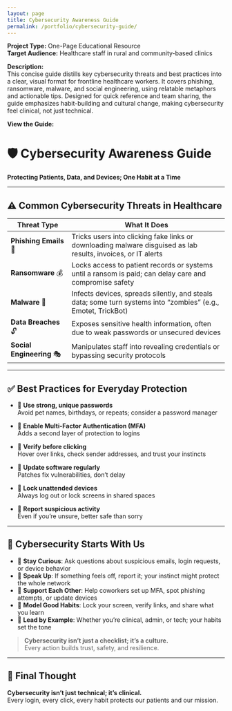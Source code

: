 ```yaml
---
layout: page
title: Cybersecurity Awareness Guide
permalink: /portfolio/cybersecurity-guide/
---
```


**Project Type:** One-Page Educational Resource  
**Target Audience:** Healthcare staff in rural and community-based clinics

**Description:**  
This concise guide distills key cybersecurity threats and best practices into a clear, visual format for frontline healthcare workers. It covers phishing, ransomware, malware, and social engineering, using relatable metaphors and actionable tips. Designed for quick reference and team sharing, the guide emphasizes habit-building and cultural change, making cybersecurity feel clinical, not just technical.

**View the Guide:**  
# 🛡️ Cybersecurity Awareness Guide  
**Protecting Patients, Data, and Devices; One Habit at a Time**

---

## ⚠️ Common Cybersecurity Threats in Healthcare

| Threat Type        | What It Does                                                                 |
|--------------------|------------------------------------------------------------------------------|
| **Phishing Emails** 🎣 | Tricks users into clicking fake links or downloading malware disguised as lab results, invoices, or IT alerts |
| **Ransomware** 💰     | Locks access to patient records or systems until a ransom is paid; can delay care and compromise safety |
| **Malware** 🧟        | Infects devices, spreads silently, and steals data; some turn systems into “zombies” (e.g., Emotet, TrickBot) |
| **Data Breaches** 🔓  | Exposes sensitive health information, often due to weak passwords or unsecured devices |
| **Social Engineering** 🎭 | Manipulates staff into revealing credentials or bypassing security protocols |

---

## ✅ Best Practices for Everyday Protection

- 🔐 **Use strong, unique passwords**  
  Avoid pet names, birthdays, or repeats; consider a password manager

- 📲 **Enable Multi-Factor Authentication (MFA)**  
  Adds a second layer of protection to logins

- 👀 **Verify before clicking**  
  Hover over links, check sender addresses, and trust your instincts

- 🔄 **Update software regularly**  
  Patches fix vulnerabilities, don’t delay

- 🚪 **Lock unattended devices**  
  Always log out or lock screens in shared spaces

- 📣 **Report suspicious activity**  
  Even if you’re unsure, better safe than sorry

---

## 🤝 Cybersecurity Starts With Us

- 🧠 **Stay Curious**: Ask questions about suspicious emails, login requests, or device behavior  
- 📣 **Speak Up**: If something feels off, report it; your instinct might protect the whole network  
- 🧰 **Support Each Other**: Help coworkers set up MFA, spot phishing attempts, or update devices  
- 🧼 **Model Good Habits**: Lock your screen, verify links, and share what you learn  
- 🧭 **Lead by Example**: Whether you’re clinical, admin, or tech; your habits set the tone

> **Cybersecurity isn’t just a checklist; it’s a culture.**  
> Every action builds trust, safety, and resilience.

---

## 💬 Final Thought  
**Cybersecurity isn’t just technical; it’s clinical.**  
Every login, every click, every habit protects our patients and our mission.
